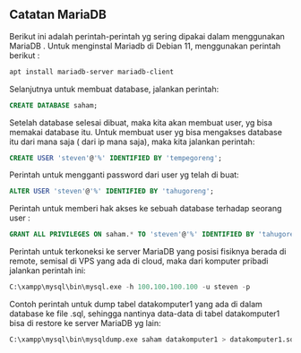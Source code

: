 ## Catatan MariaDB

Berikut ini adalah perintah-perintah yg sering dipakai dalam menggunakan MariaDB . Untuk menginstal Mariadb di Debian 11, menggunakan perintah berikut :

```bash
apt install mariadb-server mariadb-client
```

Selanjutnya untuk membuat database, jalankan perintah:

```sql
CREATE DATABASE saham;
```

Setelah database selesai dibuat, maka kita akan membuat user, yg bisa memakai database itu. Untuk membuat user yg bisa mengakses database itu dari mana saja ( dari ip mana saja), maka kita jalankan perintah:

```sql
CREATE USER 'steven'@'%' IDENTIFIED BY 'tempegoreng';
```

Perintah untuk mengganti password dari user yg telah di buat:

```sql
ALTER USER 'steven'@'%' IDENTIFIED BY 'tahugoreng';
```

Perintah untuk memberi hak akses ke sebuah database terhadap seorang user :

```sql
GRANT ALL PRIVILEGES ON saham.* TO 'steven'@'%' IDENTIFIED BY 'tahugoreng';
```

Perintah untuk terkoneksi ke server MariaDB yang posisi fisiknya berada di remote, semisal di VPS yang ada di cloud, maka dari komputer pribadi jalankan perintah ini:

```sql
C:\xampp\mysql\bin\mysql.exe -h 100.100.100.100 -u steven -p
```


Contoh perintah untuk dump tabel datakomputer1 yang ada di dalam database ke file .sql, sehingga nantinya data-data di tabel datakomputer1 bisa di restore ke server MariaDB yg lain:

```sql
C:\xampp\mysql\bin\mysqldump.exe saham datakomputer1 > datakomputer1.sql
```








